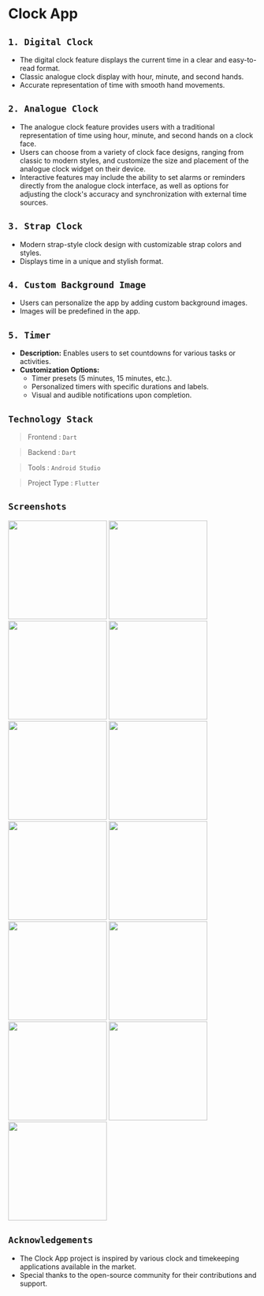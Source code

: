 # Clock App

## `1. Digital Clock`
- The digital clock feature displays the current time in a clear and easy-to-read format. 
- Classic analogue clock display with hour, minute, and second hands.
- Accurate representation of time with smooth hand movements.

## `2. Analogue Clock`
- The analogue clock feature provides users with a traditional representation of time using hour, minute, and second hands on a clock face.
- Users can choose from a variety of clock face designs, ranging from classic to modern styles, and customize the size and placement of the analogue clock widget on their device.
- Interactive features may include the ability to set alarms or reminders directly from the analogue clock interface, as well as options for adjusting the clock's accuracy and synchronization with external time sources.

## `3. Strap Clock`
- Modern strap-style clock design with customizable strap colors and styles.
- Displays time in a unique and stylish format.

## `4. Custom Background Image`
- Users can personalize the app by adding custom background images.
- Images will be predefined in the app.

## `5. Timer`
- **Description:** Enables users to set countdowns for various tasks or activities.
- **Customization Options:**
  - Timer presets (5 minutes, 15 minutes, etc.).
  - Personalized timers with specific durations and labels.
  - Visual and audible notifications upon completion.

## `Technology Stack`

> Frontend     : `Dart`

> Backend      : `Dart`

> Tools        : `Android Studio`

> Project Type : `Flutter`


## `Screenshots`




<img src = "https://github.com/imhadiyal/clock_app/assets/146731392/5519fe5d-cd91-4bff-bc3b-0848f2870713" width = "200">

<img src = "https://github.com/imhadiyal/clock_app/assets/146731392/2e0c8607-bc41-4933-987d-e7ac26636eda" width = "200">

<img src = "https://github.com/imhadiyal/clock_app/assets/146731392/ae5150b0-a2af-42e8-92fc-df72e5bf3ec1" width = "200">

<img src = "https://github.com/imhadiyal/clock_app/assets/146731392/686b3c08-c80f-4158-9364-f885a07bb37a" width = "200">

<img src = "https://github.com/imhadiyal/clock_app/assets/146731392/9cd5e4e6-9ff0-48c8-a509-38160937e603" width = "200">

<img src = "https://github.com/imhadiyal/clock_app/assets/146731392/3e153666-457b-4876-aa5f-e00667f66bec" width = "200">

<img src = "https://github.com/imhadiyal/clock_app/assets/146731392/d67a7d77-022e-4450-befa-9341ace85ec5" width = "200">

<img src = "https://github.com/imhadiyal/clock_app/assets/146731392/62c54a8f-7ee3-4c53-bc91-1228d269fc08" width = "200">

<img src = "https://github.com/imhadiyal/clock_app/assets/146731392/fc72fae7-4331-440f-a450-bb1c69e9a7e7" width = "200">

<img src = "https://github.com/imhadiyal/clock_app/assets/146731392/d1e5faf9-1232-4783-8daf-3ce45b3b20e8" width = "200">

<img src = "https://github.com/imhadiyal/clock_app/assets/146731392/b5693b89-75fc-4fa9-a16d-9df54b3a698c" width = "200">

<img src = "https://github.com/imhadiyal/clock_app/assets/146731392/56f5d039-8468-4779-9fda-01bcbd678553" width = "200">

<img src = "https://github.com/imhadiyal/clock_app/assets/146731392/db3b85ab-23a2-47d9-b106-8cb85a3d7800" width = "200">

## `Acknowledgements`
- The Clock App project is inspired by various clock and timekeeping applications available in the market.
- Special thanks to the open-source community for their contributions and support.










